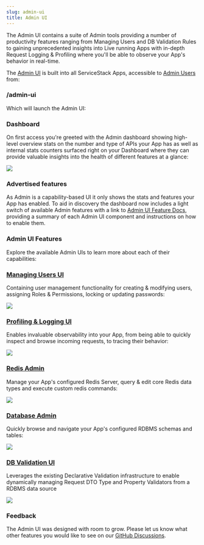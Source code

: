 ```yaml
---
slug: admin-ui
title: Admin UI
---
```


The Admin UI contains a suite of Admin tools providing a number of productivity features ranging from Managing Users and DB Validation Rules to gaining unprecedented insights into Live running Apps with in-depth Request Logging & Profiling where you'll be able to observe your App's behavior in real-time.

The [Admin UI](/admin-ui) is built into all ServiceStack Apps, accessible to [Admin Users](/debugging#admin-role) from:

<div class="not-prose text-center pb-3">
    <h3 class="text-4xl text-indigo-800">/admin-ui</h3>
</div>

Which will launch the Admin UI:

<analytics-ui class="not-prose"></analytics-ui>

### Dashboard

On first access you're greeted with the Admin dashboard showing high-level overview stats on the number and type of APIs your App has as well as internal stats counters surfaced right on your Dashboard where they can provide valuable insights into the health of different features at a glance:

![](/img/pages/admin-ui/dashboard-features.png)

### Advertised features

As Admin is a capability-based UI it only shows the stats and features your App has enabled. To aid in discovery the dashboard now includes a light switch of available Admin features with a link to [Admin UI Feature Docs](/admin-ui-features), providing a summary of each Admin UI component and instructions on how to enable them.

### Admin UI Features

Explore the available Admin UIs to learn more about each of their capabilities:

### [Managing Users UI](/admin-ui-users)

Containing user management functionality for creating & modifying users, assigning Roles & Permissions, locking or updating passwords:

<a href="/admin-ui-users">
    <div class="block p-4 rounded shadow hover:shadow-lg">
        <img src="/img/pages/admin-ui/users.png">
    </div>
</a>

### [Profiling & Logging UI](/admin-ui-profiling)

Enables invaluable observability into your App, from being able to quickly inspect and browse incoming requests, to tracing their behavior:

<a href="/admin-ui-profiling">
    <div class="block p-4 rounded shadow hover:shadow-lg">
        <img src="/img/pages/admin-ui/admin-ui-logging.png">
    </div>
</a>

### [Redis Admin](/admin-ui-redis)

Manage your App's configured Redis Server, query & edit core Redis data types and execute custom redis commands:

<a href="/admin-ui-redis">
    <div class="block p-4 rounded shadow hover:shadow-lg">
        <img src="/img/pages/admin-ui/admin-ui-redis.png">
    </div>
</a>

### [Database Admin](/admin-ui-database)

Quickly browse and navigate your App's configured RDBMS schemas and tables:

<a href="/admin-ui-database">
    <div class="block p-4 rounded shadow hover:shadow-lg">
        <img src="/img/pages/admin-ui/admin-ui-database.png">
    </div>
</a>

### [DB Validation UI](/admin-ui-validation)

Leverages the existing Declarative Validation infrastructure to enable dynamically managing Request DTO Type and Property Validators from a RDBMS data source

<a href="/admin-ui-validation">
    <div class="block p-4 rounded shadow hover:shadow-lg">
        <img src="/img/pages/admin-ui/admin-ui-validation.png">
    </div>
</a>


### Feedback

The Admin UI was designed with room to grow. Please let us know what other features you would like to see on our [GitHub Discussions](https://github.com/ServiceStack/Discuss/discussions/2).
